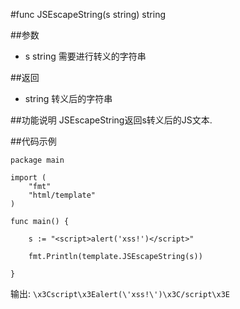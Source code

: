 #func JSEscapeString(s string) string

##参数
- s string 需要进行转义的字符串

##返回
- string 转义后的字符串

##功能说明
JSEscapeString返回s转义后的JS文本.

##代码示例

	package main
	
	import (
		"fmt"
		"html/template"
	)
	
	func main() {
	
		s := "<script>alert('xss!')</script>"
	
		fmt.Println(template.JSEscapeString(s))
	
	}
	
输出:	
	`\x3Cscript\x3Ealert(\'xss!\')\x3C/script\x3E`

